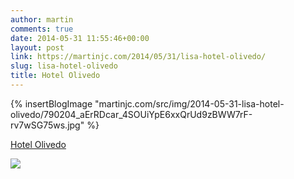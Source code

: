 ```yaml
---
author: martin
comments: true
date: 2014-05-31 11:55:46+00:00
layout: post
link: https://martinjc.com/2014/05/31/lisa-hotel-olivedo/
slug: lisa-hotel-olivedo
title: Hotel Olivedo
---
```


{% insertBlogImage "martinjc.com/src/img/2014-05-31-lisa-hotel-olivedo/790204_aErRDcar_4SOUiYpE6xxQrUd9zBWW7rF-rv7wSG75ws.jpg" %}


[Hotel Olivedo](http://4sq.com/o0Mo08)




![](http://ift.tt/1oG9nmI)
